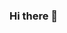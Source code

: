 ### Hi there 👋

<!--
I'm a Front-End Developer who specializes in React. I am passionate about all things programming and tech.

🌍  I'm based in South Africa
🖥️  See my portfolio at https://akonasilwana.netlify.app/
✉️  You can contact me at asilwana30@gmail.com
🧠  I'm learning React(Typescript) and NextJs 
🤝  I'm open to collaborating on any interesting open source projects
😄 Pronouns: she/her

-->
